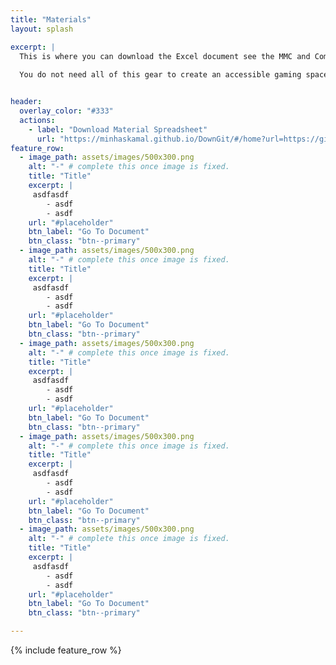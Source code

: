 ```yaml
---
title: "Materials"
layout: splash

excerpt: |
  This is where you can download the Excel document see the MMC and Commerical gear we recomment for a complete GAME Checkpoint. 
  
  You do not need all of this gear to create an accessible gaming space, we can help advise on what gear is best for your center, visit the Contact page.


header:
  overlay_color: "#333"
  actions:
    - label: "Download Material Spreadsheet"
      url: "https://minhaskamal.github.io/DownGit/#/home?url=https://github.com/makersmakingchange/GAME-Checkpoints" # direct link to download the Main branch
feature_row:
  - image_path: assets/images/500x300.png
    alt: "-" # complete this once image is fixed.
    title: "Title"
    excerpt: |
     asdfasdf
        - asdf
        - asdf
    url: "#placeholder"
    btn_label: "Go To Document"
    btn_class: "btn--primary"
  - image_path: assets/images/500x300.png
    alt: "-" # complete this once image is fixed.
    title: "Title"
    excerpt: |
     asdfasdf
        - asdf
        - asdf
    url: "#placeholder"
    btn_label: "Go To Document"
    btn_class: "btn--primary"
  - image_path: assets/images/500x300.png
    alt: "-" # complete this once image is fixed.
    title: "Title"
    excerpt: |
     asdfasdf
        - asdf
        - asdf
    url: "#placeholder"
    btn_label: "Go To Document"
    btn_class: "btn--primary"
  - image_path: assets/images/500x300.png
    alt: "-" # complete this once image is fixed.
    title: "Title"
    excerpt: |
     asdfasdf
        - asdf
        - asdf
    url: "#placeholder"
    btn_label: "Go To Document"
    btn_class: "btn--primary"
  - image_path: assets/images/500x300.png
    alt: "-" # complete this once image is fixed.
    title: "Title"
    excerpt: |
     asdfasdf
        - asdf
        - asdf
    url: "#placeholder"
    btn_label: "Go To Document"
    btn_class: "btn--primary"

---
```



{% include feature_row %}